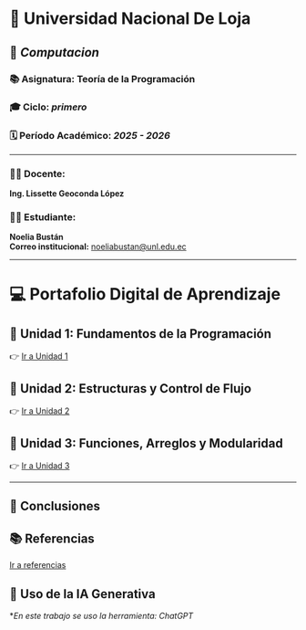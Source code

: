 # 🏫 **Universidad Nacional De Loja**

## 💼 *Computacion*
### 📚 Asignatura: **Teoría de la Programación**
### 🎓 Ciclo: *primero*
### 🗓️ Período Académico: *2025 - 2026*

---

### 👨‍🏫 Docente:
**Ing. Lissette Geoconda López**

### 👨‍🎓 Estudiante:
**Noelia Bustán**  
**Correo institucional:** noeliabustan@unl.edu.ec

---

# 💻 **Portafolio Digital de Aprendizaje**

## 🧩 Unidad 1: Fundamentos de la Programación
👉 [Ir a Unidad 1](unidad1.md)

## 🧮 Unidad 2: Estructuras y Control de Flujo
👉 [Ir a Unidad 2]()

## 🧠 Unidad 3: Funciones, Arreglos y Modularidad
👉 [Ir a Unidad 3]()

---

## 🧾 Conclusiones

## 📚 Referencias
[Ir a referencias](referencias/Referencias.pdf)

## 🤖 Uso de la IA Generativa
**En este trabajo se uso la herramienta: ChatGPT*  
